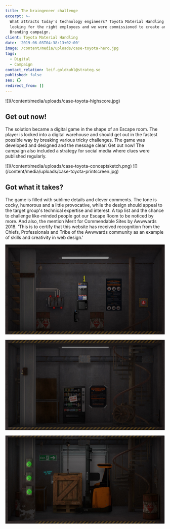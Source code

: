 ```yaml
---
title: The braingeneer challenge
excerpt: >-
  What attracts today's technology engineers? Toyota Material Handling was
  looking for the right employees and we were commissioned to create an Employer
  Branding campaign.
client: Toyota Material Handling
date: '2019-06-03T04:38:13+02:00'
image: /content/media/uploads/case-toyota-hero.jpg
tags:
  - Digital
  - Campaign
contact_relation: leif.goldkuhl@strateg.se
published: false
seo: {}
redirect_from: []
---
```


<Column md="6">  <Box    title="A challenge to challenge"    content="A world-famous brand with strong values and culture - is that enough to catch the  employees you want? The assignment was to create a campaign for the target group that was identified as 'Hunters' - hungry, engineered engineers with power. Thee are digital and triggered by challenges. We created an idea based on the target group's competition instinct and the desire to meet challenges that are not solved by anyone - a true braingineer."  /></Column>

<Column md="6">
![](/content/media/uploads/case-toyota-highscore.jpg)
</Column>

<EmbedPlayer src="https://player.vimeo.com/video/261798953" />

## Get out now!
The solution became a digital game in the shape of an Escape room. The player is locked into a digital warehouse and should get out in the fastest possible way by breaking various tricky challenges. The game was developed and designed and the message clear: Get out now! The campaign also included a strategy for social media where clues were published regularly.


<Column md="6">
![](/content/media/uploads/case-toyota-conceptsketch.png)
</Column>

<Column md="6">
![](/content/media/uploads/case-toyota-printscreen.jpg)
</Column>

## Got what it takes?

The game is filled with sublime details and clever comments. The tone is cocky, humorous and a little provocative, while the design should appeal to the target group's technical expertise and interest. A top list and the chance to challenge like-minded people got our Escape Room to be noticed by more. And also, the mention Merit for Commendable Sites by Awwwards 2018. 'This is to certify that this website has received recognition from the Chiefs, Professionals and Tribe of the Awwwards community as an example of skills and creativity in web design.'


![](/content/media/uploads/case-toyota-room-one.jpg)

![](/content/media/uploads/case-toyota-room-two.jpg)

![](/content/media/uploads/case-toyota-room-three.jpg)
